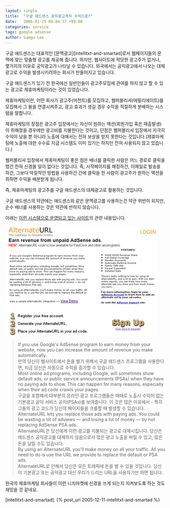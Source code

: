 ```yaml
---
layout: single
title:  "구글 애드센스 공익광고까지 수익으로?"
date:   2006-01-25 09:04:37 +09:00
categories: service
tags: google adsense
author: Samgu Lee
---
```

구글 애드센스는 대표적인 [문맥광고][intellitxt-and-smartad]로서 웹페이지들의 문맥에 맞는 맞춤형 광고를 제공해 줍니다. 하지만, 웹사이트에 적당한 광고주가 없거나, 몇가지의 이유로 공익광고가 나타날 수 있습니다. 외국에서는 공익광고에서 나오는 대체광고로 수익을 발생시키려하는 회사가 만들어지고 있습니다.

구글 애드센스가 있기 전 한국에선 일반인들이 광고주모집에 관여를 하지 않고 할 수 있는 광고로 제휴마케팅이라는 것이 있었습니다.

제휴마케팅이란, 어떤 회사가 광고주(머천트)를 모집하고, 웹퍼블리셔(에필리에이트)를 모집해서 그 둘을 연결시켜주고, 광고 효과가 생길 경우 수익을 적절하게 분배하는 시스템을 말합니다.

제휴마케팅의 장점은 광고주 입장에서는 자신이 원하는 액션(회원가입 혹은 매출발생)이 취해졌을 경우에만 광고비를 지불한다는 것이고, 단점은 웹퍼블리셔 입장에서 지극히 수익이 낮을 뿐 아니라 노출에 대해서는 전혀 보상을 받지 못한다는 것입니다.(제휴마케팅에 노출에 대한 수수료 지급 시스템도 이미 있기는 하지만 전혀 사용되지 않고 있습니다.)

웹퍼블리셔 입장에서 제휴마케팅이 좋은 점은 배너를 클릭한 사람은 어느 경로로 클릭을 했건 전혀 신경쓸 일이 없다는 것입니다. 즉, 시작페이지를 해킹하건, 이메일로 발송을 하건, 그보다 악질적인 방법을 사용하건 간에 클릭을 한 사람이 광고주가 원하는 엑션을 취하면 수익을 배분받게 됩니다.

즉, 제휴마케팅의 광고주를 구글 애드센스의 대체광고로 활용하는 것입니다.

구글 애드센스의 약관에는 애드센스와 같은 문맥광고를 사용하는건 약관 위반이 되지만, 순수 배너를 사용하는 것은 약관에 반하지 않습니다.

아래는 [이런 시스템으로 운영되고 있는 사이트](http://www.alternateurl.com/)의 관련 내용입니다.

![대체광고활용회사](/assets/alternateurl.jpg)

> If you use Google's AdSense program to earn money from your website, now you can increase the amount of revenue you make automatically.  
> 만약 당신이 웹사이트에서 돈을 벌기 위해서 구글 애드센스 프로그램을 사용한다면, 지금 당신은 자동으로 수익을 증가할 수 있습니다.  
> Most online ad programs, including Google, will sometimes show default ads, or public service announcements (PSAs) when they have no paying ads to show. This can happen for many reasons, especially when their ad code crawls your pages.  
> 구글을 포함해서 대부분의 온라인 광고 프로그램들은 때때로 노출시 수익이 없는 기본광고 공익 서비스 공지(PSAs)를 보여줍니다. 이 것은 많은 이유에서 - 특히 그들의 광고 코드가 당신의 페이지들을 크롤할 때 발생할 수 있습니다.  
> AlternateURL lets you replace those ads with paying ads. You could be wasting a lot of adviews — and losing a lot of money — by not replacing AdSense PSA ads.  
> AlternateURL은 당신에게 이런 광고를 지불되는 광고로 대체시킵니다. 당신은 애드센스 공익광고를 대체하지 않음으로서 많은 광고 노출을 버릴 수 있고, 많은 돈을 날릴 수도 있습니다.  
> By using an AlternateURL you'll make money on all your traffic. All you need to do is use the URL we provide to replace the default or PSA ads.  
> AlternateURL로 인해서 당신은 모든 트래픽에 돈을 벌 수 있을 것입니다. 당신이 기본광고 또는 공익광고 대신 우리가 드리는 URL을 사용하기만 하면 됩니다.

한국의 제휴마케팅 회사들이 이런 니치마켓에 신경을 쓰게 되는지 지켜보도록 하는 것도 재밌을 것 같네요.

[intellitxt-and-smartad]: {% post_url 2005-12-11-intellitxt-and-smartad %}